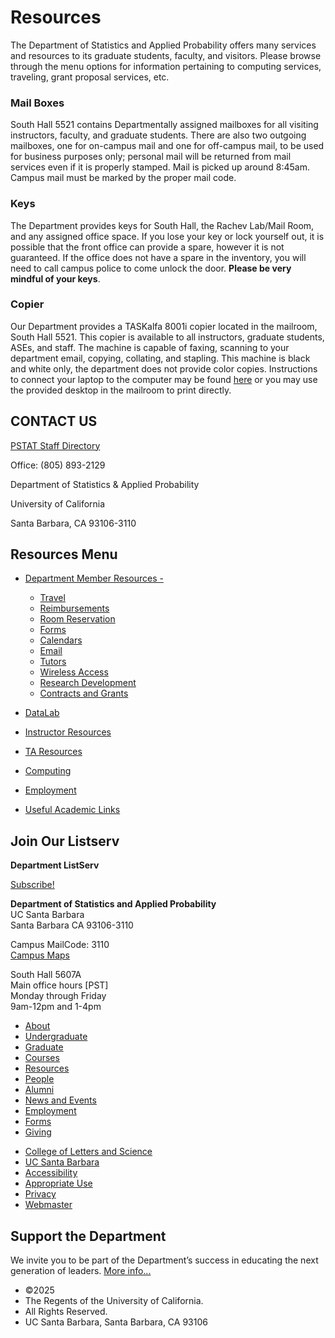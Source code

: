 # Resources

The Department of Statistics and Applied Probability offers many services and resources to its graduate students, faculty, and visitors. Please browse through the menu options for information pertaining to computing services, traveling, grant proposal services, etc. 

### Mail Boxes

South Hall 5521 contains Departmentally assigned mailboxes for all visiting instructors, faculty, and graduate students. There are also two outgoing mailboxes, one for on-campus mail and one for off-campus mail, to be used for business purposes only; personal mail will be returned from mail services even if it is properly stamped. Mail is picked up around 8:45am. Campus mail must be marked by the proper mail code.

### Keys

The Department provides keys for South Hall, the Rachev Lab/Mail Room, and any assigned office space. If you lose your key or lock yourself out, it is possible that the front office can provide a spare, however it is not guaranteed. If the office does not have a spare in the inventory, you will need to call campus police to come unlock the door. **Please be very mindful of your keys**.

### Copier

Our Department provides a TASKalfa 8001i copier located in the mailroom, South Hall 5521. This copier is available to all instructors, graduate students, ASEs, and staff. The machine is capable of faxing, scanning to your department email, copying, collating, and stapling. This machine is black and white only, the department does not provide color copies. Instructions to connect your laptop to the computer may be found [here](/resources/computing/copier) or you may use the provided desktop in the mailroom to print directly.

## CONTACT US

[PSTAT Staff Directory](/people/staff)

Office: (805) 893-2129

Department of Statistics &amp; Applied Probability

University of California

Santa Barbara, CA 93106-3110

## Resources Menu

- [Department Member Resources -](/resources "Department Member Resources")
  
  - [Travel](/resources/member/travel "Travel")
  - [Reimbursements](/resources/member/reimbursements "Reimbursements")
  - [Room Reservation](/resources/member/room "Room Reservation")
  - [Forms](/resources/member/forms "Forms")
  - [Calendars](/resources/member/calendar "Calendars")
  - [Email](/resources/computing/email "Email")
  - [Tutors](/undergrad/tutors "Tutors")
  - [Wireless Access](/resources/computing/wireless "Wireless Access")
  - [Research Development](https://www.research.ucsb.edu/ "Research Development")
  - [Contracts and Grants](/resources/member/contracts "Contracts and Grants")
- [DataLab](/resources/statlab "DataLab")
- [Instructor Resources](/resources/instructor "Instructor Resources")
- [TA Resources](/resources/ta-resources "TA Resources")
- [Computing](/resources/computing "Computing")
- [Employment](/about/employment "Employment")
- [Useful Academic Links](/resources/useful "Useful Academic Links")

## Join Our Listserv

**Department ListServ**

[Subscribe!](https://groups.google.com/u/1/a/pstat.ucsb.edu/g/pstat-undergrad?hl=en)

**Department of Statistics and Applied Probability**  
UC Santa Barbara  
Santa Barbara CA 93106-3110

Campus MailCode: 3110  
[Campus Maps](http://www.aw.id.ucsb.edu/maps/)

South Hall 5607A  
Main office hours \[PST]  
Monday through Friday  
9am-12pm and 1-4pm

- [About](/about "About")
- [Undergraduate](/undergrad)
- [Graduate](/graduate)
- [Courses](/courses)
- [Resources](/resources "Resources")
- [People](/people)
- [Alumni](/alumni "Undergraduate Alumni")
- [News and Events](/news)
- [Employment](/about/employment "Employment")
- [Forms](/forms "Forms")
- [Giving](/giving "Giving")

<!--THE END-->

- [College of Letters and Science](http://www.college.ucsb.edu "College of Letters and Science")
- [UC Santa Barbara](http://www.ucsb.edu "UC Santa Barbara")
- [Accessibility](/accessibility "Accessibility")
- [Appropriate Use](http://www.policy.ucsb.edu/terms_of_use/ "Appropriate Use")
- [Privacy](http://www.policy.ucsb.edu/privacy-notification/ "Privacy")
- [Webmaster](mailto:help@pstat.ucsb.edu "Webmaster")

## Support the Department

We invite you to be part of the Department’s success in educating the next generation of leaders. [More info...](/giving)

- ©2025
- The Regents of the University of California.
- All Rights Reserved.
- UC Santa Barbara, Santa Barbara, CA 93106